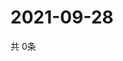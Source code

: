 # 2021-09-28
  共 0条

  <!-- BEGIN -->
  <!-- 最后更新时间Tue Sep 28 2021 14:03:07 GMT+0000 (Coordinated Universal Time) -->
  
  <!-- END -->
  
  